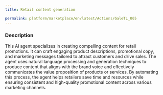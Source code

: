 ```yaml
---
title: Retail content generation

permalink: platform/marketplace/en/latest/Actions/GaleTL_005
---
```

### Description

This AI agent specializes in creating compelling content for retail promotions. It can craft engaging product descriptions, promotional copy, and marketing messages tailored to attract customers and drive sales. The agent uses natural language processing and generation techniques to produce content that aligns with the brand voice and effectively communicates the value proposition of products or services. By automating this process, the agent helps retailers save time and resources while ensuring consistent and high-quality promotional content across various marketing channels.